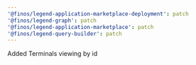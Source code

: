 ```yaml
---
'@finos/legend-application-marketplace-deployment': patch
'@finos/legend-graph': patch
'@finos/legend-application-marketplace': patch
'@finos/legend-query-builder': patch
---
```


Added Terminals viewing by id
